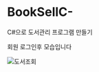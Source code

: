 # BookSellC-
C#으로 도서관리 프로그램 만들기

회원 로그인후 모습입니다

![도서조회](https://user-images.githubusercontent.com/101082700/207525346-53cf04a9-34e4-4cc3-91f9-dee650cb2b7c.png)
